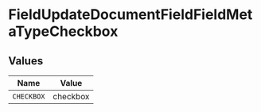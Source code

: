 # FieldUpdateDocumentFieldFieldMetaTypeCheckbox


## Values

| Name       | Value      |
| ---------- | ---------- |
| `CHECKBOX` | checkbox   |